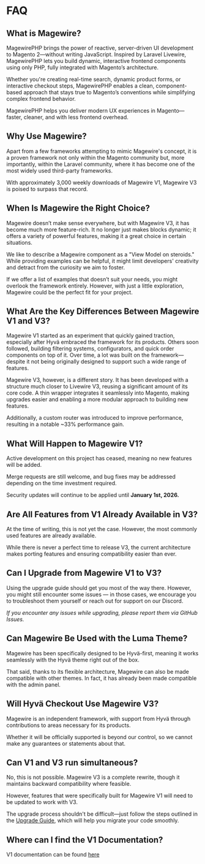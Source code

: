 # FAQ

## What is Magewire?

MagewirePHP brings the power of reactive, server-driven UI development to Magento 2—without writing JavaScript.
Inspired by Laravel Livewire, MagewirePHP lets you build dynamic, interactive frontend components using only PHP,
fully integrated with Magento’s architecture.

Whether you're creating real-time search, dynamic product forms, or interactive checkout steps, MagewirePHP enables a clean,
component-based approach that stays true to Magento’s conventions while simplifying complex frontend behavior.

MagewirePHP helps you deliver modern UX experiences in Magento—faster, cleaner, and with less frontend overhead.

## Why Use Magewire?

Apart from a few frameworks attempting to mimic Magewire's concept, it is a proven framework not only within the Magento community but,
more importantly, within the Laravel community, where it has become one of the most widely used third-party frameworks.

With approximately 3,000 weekly downloads of Magewire V1, Magewire V3 is poised to surpass that record.

## When Is Magewire the Right Choice?

Magewire doesn’t make sense everywhere, but with Magewire V3, it has become much more feature-rich.
It no longer just makes blocks dynamic; it offers a variety of powerful features, making it a great choice in certain situations.

We like to describe a Magewire component as a "View Model on steroids." While providing examples can be helpful,
it might limit developers' creativity and detract from the curiosity we aim to foster.

If we offer a list of examples that doesn’t suit your needs, you might overlook the framework entirely.
However, with just a little exploration, Magewire could be the perfect fit for your project.

## What Are the Key Differences Between Magewire V1 and V3?

Magewire V1 started as an experiment that quickly gained traction, especially after Hyvä embraced the framework for its products.
Others soon followed, building filtering systems, configurators, and quick order components on top of it.
Over time, a lot was built on the framework—despite it not being originally designed to support such a wide range of features.

Magewire V3, however, is a different story. It has been developed with a structure much closer to Livewire V3,
reusing a significant amount of its core code. A thin wrapper integrates it seamlessly into Magento,
making upgrades easier and enabling a more modular approach to building new features.

Additionally, a custom router was introduced to improve performance, resulting in a notable ~33% performance gain.

## What Will Happen to Magewire V1?

Active development on this project has ceased, meaning no new features will be added.

Merge requests are still welcome, and bug fixes may be addressed depending on the time investment required.

Security updates will continue to be applied until **January 1st, 2026.**

## Are All Features from V1 Already Available in V3?

At the time of writing, this is not yet the case. However, the most commonly used features are already available.

While there is never a perfect time to release V3, the current architecture makes porting features and ensuring compatibility easier than ever.

## Can I Upgrade from Magewire V1 to V3?

Using the upgrade guide should get you most of the way there. However, you might still encounter some issues — in those cases,
we encourage you to troubleshoot them yourself or reach out for support on our Discord.

*If you encounter any issues while upgrading, please report them via GitHub Issues.*

## Can Magewire Be Used with the Luma Theme?

Magewire has been specifically designed to be Hyvä-first, meaning it works seamlessly with the Hyvä theme right out of the box.

That said, thanks to its flexible architecture, Magewire can also be made compatible with other themes. In fact, it has already been made compatible with the admin panel.

## Will Hyvä Checkout Use Magewire V3?

Magewire is an independent framework, with support from Hyvä through contributions to areas necessary for its products.

Whether it will be officially supported is beyond our control, so we cannot make any guarantees or statements about that.

## Can V1 and V3 run simultaneous?

No, this is not possible. Magewire V3 is a complete rewrite, though it maintains backward compatibility where feasible.

However, features that were specifically built for Magewire V1 will need to be updated to work with V3.

The upgrade process shouldn't be difficult—just follow the steps outlined in the [Upgrade Guide](upgrade.md),
which will help you migrate your code smoothly.

## Where can I find the V1 Documentation?

V1 documentation can be found [here](https://github.com/magewirephp/magewire/tree/1.13.1/docs)
